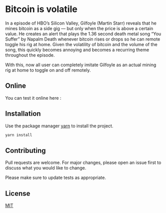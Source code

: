 # Bitcoin is volatile

In a episode of HBO’s Silicon Valley, Gilfoyle (Martin Starr) reveals that he mines bitcoin as a side gig — but only when the price is above a certain value. He creates an alert that plays the 1.36 second death metal song “You Suffer” by Napalm Death whenever bitcoin rises or drops so he can remote toggle his rig at home. Given the volatility of bitcoin and the volume of the song, this quickly becomes annoying and becomes a recurring theme throughout the episode.

With this, now all user can completely imitate Gilfoyle as an actual mining rig at home to toggle on and off remotely.

## Online
You can test it online here : 

## Installation

Use the package manager [yarn](https://yarnpkg.com/) to install the project.

```bash
yarn install
```

## Contributing
Pull requests are welcome. For major changes, please open an issue first to discuss what you would like to change.

Please make sure to update tests as appropriate.

## License
[MIT](https://choosealicense.com/licenses/mit/)
